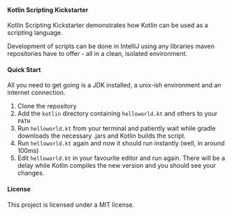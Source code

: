 #### Kotlin Scripting Kickstarter

Kotlin Scripting Kickstarter demonstrates how Kotlin can be used as a scripting language.

Development of scripts can be done in IntelliJ using any libraries maven repositories have to offer - all in a clean, isolated environment.

#### Quick Start

All you need to get going is a JDK installed, a unix-ish environment and an internet connection.

1. Clone the repository
2. Add the `kotlin` directory containing `helloworld.kt` and others to your `PATH`
3. Run `helloworld.kt` from your terminal and patiently wait while gradle downloads the necessary .jars and Kotlin builds the script.
4. Run `helloworld.kt` again and now it should run instantly (well, in around 100ms)
5. Edit `helloworld.kt` in your favourite editor and run again. There will be a delay while Kotlin compiles the
   new version and you should see your changes.

#### License
This project is licensed under a MIT license.
